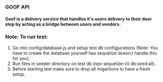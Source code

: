 ### **GOOF API**

#### Goof is a delivery service that handles it's users delivery to their door step by acting as a bridge between users and vendors.




### Note: To run test:
1. Go into config/database.js and setup test db configjurations (Note: You have to create the database yourself has sequelize doesn;t handle this for you).
2. Run files in seeder directory on test db (npx sequelize-cli db:seed:all).
3. Before starting test make sure to drop all migartions to have a fresh setup.